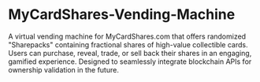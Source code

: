 # MyCardShares-Vending-Machine
A virtual vending machine for MyCardShares.com that offers randomized "Sharepacks" containing fractional shares of high-value collectible cards. Users can purchase, reveal, trade, or sell back their shares in an engaging, gamified experience. Designed to seamlessly integrate blockchain APIs for ownership validation in the future.
